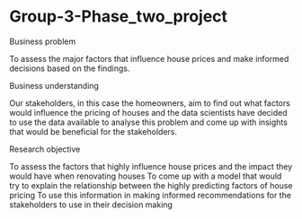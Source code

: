 # Group-3-Phase_two_project
Business problem

To assess the major factors that influence house prices and make informed decisions based on the findings.

Business understanding 

Our stakeholders,  in this case the homeowners, aim to find out what factors would influence the pricing of houses and the data scientists have decided to use the data available to analyse this problem and come up with insights that would be beneficial for the stakeholders.

Research objective

To assess the factors that highly influence house prices and the impact they would have when renovating houses
To come up with a model that would try to explain the relationship between the highly predicting factors of house pricing
To use this information in making informed recommendations for the stakeholders to use in their decision making


